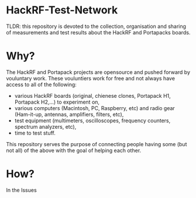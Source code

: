 # HackRF-Test-Network

TLDR: this repository is devoted to the collection, organisation and sharing of measurements and test results about the HackRF and Portapacks boards.


# Why?

The HackRF and Portapack projects are opensource and pushed forward by vouluntary work. These vouluntiers work for free and not always have access to all of the following:
- various HackRF boards (original, chienese clones, Portapack H1, Portapack H2,...) to experiment on,
- various computers (Macintosh, PC, Raspberry, etc) and radio gear (Ham-it-up, antennas, amplifiers, filters, etc),
- test equipment (multimeters, oscilloscopes, frequency counters, spectrum analyzers, etc),
- time to test stuff.

This repository serves the purpose of connecting people having some (but not all) of the above with the goal of helping each other.

# How?

In the Issues 
